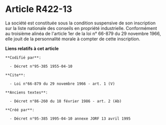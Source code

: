 # Article R422-13

La société est constituée sous la condition suspensive de son inscription sur la liste nationale des conseils en propriété
industrielle. Conformément au troisième alinéa de l'article 1er de la loi n° 66-879 du 29 novembre 1966, elle jouit de la
personnalité morale à compter de cette inscription.

**Liens relatifs à cet article**

	**Codifié par**:

	  - Décret n°95-385 1955-04-10

	**Cite**:

	  - Loi n°66-879 du 29 novembre 1966 - art. 1 (V)

	**Anciens textes**:

	  - Décret n°86-260 du 18 février 1986 - art. 2 (Ab)

	**Créé par**:

	  - Décret n°95-385 1995-04-10 annexe JORF 13 avril 1995
